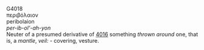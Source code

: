 <body>
  <p>G4018<br>  περιβόλαιον  <br> peribolaion  <br><i>per-ib-ol‘-ah-yon </i><br>Neuter of a presumed derivative of <a href="g4016.htm">4016</a>  something <i>thrown</i> <i>around</i> one, that is, a <i>mantle</i>, <i>veil:</i> - covering, vesture.<br></p>
 </body>